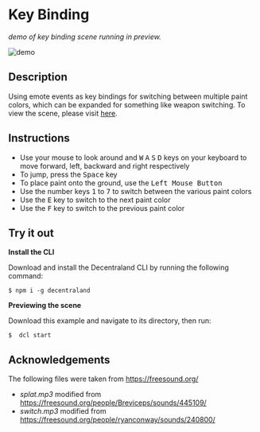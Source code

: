 # Key Binding
_demo of key binding scene running in preview._

![demo](https://github.com/decentraland-scenes/key-binding/blob/main/screenshots/key-binding.gif)

## Description
Using emote events as key bindings for switching between multiple paint colors, which can be expanded for something like weapon switching. To view the scene, please visit [here](https://key-binding.vercel.app/).

## Instructions
* Use your mouse to look around and <kbd>W</kbd> <kbd>A</kbd> <kbd>S</kbd> <kbd>D</kbd> keys on your keyboard to move forward, left, backward and right respectively
* To jump, press the <kbd>Space</kbd> key
* To place paint onto the ground, use the <kbd>Left Mouse Button</kbd>
* Use the number keys <kbd>1</kbd> to <kbd>7</kbd> to switch between the various paint colors
* Use the <kbd>E</kbd> key to switch to the next paint color
* Use the <kbd>F</kbd> key to switch to the previous paint color

## Try it out

**Install the CLI**

Download and install the Decentraland CLI by running the following command:

```
$ npm i -g decentraland
```

**Previewing the scene**

Download this example and navigate to its directory, then run:

```
$  dcl start
```

## Acknowledgements

The following files were taken from https://freesound.org/
- _splat.mp3_ modified from https://freesound.org/people/Breviceps/sounds/445109/
- _switch.mp3_ modified from https://freesound.org/people/ryanconway/sounds/240800/
